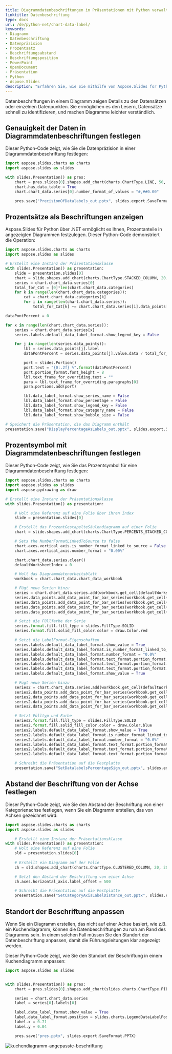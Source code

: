 ```yaml
---
title: Diagrammdatenbeschriftungen in Präsentationen mit Python verwalten
linktitle: Datenbeschriftung
type: docs
url: /de/python-net/chart-data-label/
keywords:
- Diagramm
- Datenbeschriftung
- Datenpräzision
- Prozentsatz
- Beschriftungsabstand
- Beschriftungsposition
- PowerPoint
- OpenDocument
- Präsentation
- Python
- Aspose.Slides
description: "Erfahren Sie, wie Sie mithilfe von Aspose.Slides for Python via .NET Datenbeschriftungen in Diagrammen in PowerPoint- und OpenDocument-Präsentationen hinzufügen und formatieren, um ansprechendere Folien zu erstellen."
---
```


Datenbeschriftungen in einem Diagramm zeigen Details zu den Datensätzen oder einzelnen Datenpunkten. Sie ermöglichen es den Lesern, Datensätze schnell zu identifizieren, und machen Diagramme leichter verständlich.

## **Genauigkeit der Daten in Diagrammdatenbeschriftungen festlegen**

Dieser Python-Code zeigt, wie Sie die Datenpräzision in einer Diagrammdatenbeschriftung festlegen:

```py
import aspose.slides.charts as charts
import aspose.slides as slides

with slides.Presentation() as pres:
	chart = pres.slides[0].shapes.add_chart(charts.ChartType.LINE, 50, 50, 450, 300)
	chart.has_data_table = True
	chart.chart_data.series[0].number_format_of_values = "#,##0.00"

	pres.save("PrecisionOfDatalabels_out.pptx", slides.export.SaveFormat.PPTX)
```

## **Prozentsätze als Beschriftungen anzeigen**
Aspose.Slides für Python über .NET ermöglicht es Ihnen, Prozentanteile in angezeigten Diagrammen festzulegen. Dieser Python-Code demonstriert die Operation:

```py
import aspose.slides.charts as charts
import aspose.slides as slides

# Erstellt eine Instanz der Präsentationsklasse
with slides.Presentation() as presentation:
    slide = presentation.slides[0]
    chart = slide.shapes.add_chart(charts.ChartType.STACKED_COLUMN, 20, 20, 400, 400)
    series = chart.chart_data.series[0]
    total_for_Cat = [0]*len(chart.chart_data.categories)
    for k in range(len(chart.chart_data.categories)):
        cat = chart.chart_data.categories[k]
        for i in range(len(chart.chart_data.series)):
            total_for_Cat[k] += chart.chart_data.series[i].data_points[k].value.data

dataPontPercent = 0

for x in range(len(chart.chart_data.series)):
    series = chart.chart_data.series[x]
    series.labels.default_data_label_format.show_legend_key = False

    for j in range(len(series.data_points)):
        lbl = series.data_points[j].label
        dataPontPercent = series.data_points[j].value.data / total_for_Cat[j] * 100

        port = slides.Portion()
        port.text = "{0:.2f} %".format(dataPontPercent)
        port.portion_format.font_height = 8
        lbl.text_frame_for_overriding.text = ""
        para = lbl.text_frame_for_overriding.paragraphs[0]
        para.portions.add(port)

        lbl.data_label_format.show_series_name = False
        lbl.data_label_format.show_percentage = False
        lbl.data_label_format.show_legend_key = False
        lbl.data_label_format.show_category_name = False
        lbl.data_label_format.show_bubble_size = False

# Speichert die Präsentation, die das Diagramm enthält
presentation.save("DisplayPercentageAsLabels_out.pptx", slides.export.SaveFormat.PPTX)
```

## **Prozentsymbol mit Diagrammdatenbeschriftungen festlegen**
Dieser Python-Code zeigt, wie Sie das Prozentsymbol für eine Diagrammdatenbeschriftung festlegen:

```py
import aspose.slides.charts as charts
import aspose.slides as slides
import aspose.pydrawing as draw

# Erstellt eine Instanz der Präsentationsklasse
with slides.Presentation() as presentation:

    # Holt eine Referenz auf eine Folie über ihren Index
    slide = presentation.slides[0]

    # Erstellt das ProzentGestapelteSäulendiagramm auf einer Folie
    chart = slide.shapes.add_chart(charts.ChartType.PERCENTS_STACKED_COLUMN, 20, 20, 500, 400)

    # Sets the NumberFormatLinkedToSource to false
    chart.axes.vertical_axis.is_number_format_linked_to_source = False
    chart.axes.vertical_axis.number_format = "0.00%"

    chart.chart_data.series.clear()
    defaultWorksheetIndex = 0

    # Holt das Diagrammdatenarbeitsblatt
    workbook = chart.chart_data.chart_data_workbook

    # Fügt neue Serien hinzu
    series = chart.chart_data.series.add(workbook.get_cell(defaultWorksheetIndex, 0, 1, "Reds"), chart.type)
    series.data_points.add_data_point_for_bar_series(workbook.get_cell(defaultWorksheetIndex, 1, 1, 0.30))
    series.data_points.add_data_point_for_bar_series(workbook.get_cell(defaultWorksheetIndex, 2, 1, 0.50))
    series.data_points.add_data_point_for_bar_series(workbook.get_cell(defaultWorksheetIndex, 3, 1, 0.80))
    series.data_points.add_data_point_for_bar_series(workbook.get_cell(defaultWorksheetIndex, 4, 1, 0.65))

    # Setzt die Füllfarbe der Serie
    series.format.fill.fill_type = slides.FillType.SOLID
    series.format.fill.solid_fill_color.color = draw.Color.red

    # Setzt die LabelFormat-Eigenschaften
    series.labels.default_data_label_format.show_value = True
    series.labels.default_data_label_format.is_number_format_linked_to_source = False
    series.labels.default_data_label_format.number_format = "0.0%"
    series.labels.default_data_label_format.text_format.portion_format.font_height = 10
    series.labels.default_data_label_format.text_format.portion_format.fill_format.fill_type = slides.FillType.SOLID
    series.labels.default_data_label_format.text_format.portion_format.fill_format.solid_fill_color.color = draw.Color.white
    series.labels.default_data_label_format.show_value = True

    # Fügt neue Serien hinzu
    series2 = chart.chart_data.series.add(workbook.get_cell(defaultWorksheetIndex, 0, 2, "Blues"), chart.type)
    series2.data_points.add_data_point_for_bar_series(workbook.get_cell(defaultWorksheetIndex, 1, 2, 0.70))
    series2.data_points.add_data_point_for_bar_series(workbook.get_cell(defaultWorksheetIndex, 2, 2, 0.50))
    series2.data_points.add_data_point_for_bar_series(workbook.get_cell(defaultWorksheetIndex, 3, 2, 0.20))
    series2.data_points.add_data_point_for_bar_series(workbook.get_cell(defaultWorksheetIndex, 4, 2, 0.35))

    # Setzt Fülltyp und Farbe
    series2.format.fill.fill_type = slides.FillType.SOLID
    series2.format.fill.solid_fill_color.color = draw.Color.blue
    series2.labels.default_data_label_format.show_value = True
    series2.labels.default_data_label_format.is_number_format_linked_to_source = False
    series2.labels.default_data_label_format.number_format = "0.0%"
    series2.labels.default_data_label_format.text_format.portion_format.font_height = 10
    series2.labels.default_data_label_format.text_format.portion_format.fill_format.fill_type = slides.FillType.SOLID
    series2.labels.default_data_label_format.text_format.portion_format.fill_format.solid_fill_color.color = draw.Color.white

    # Schreibt die Präsentation auf die Festplatte
    presentation.save("SetDatalabelsPercentageSign_out.pptx", slides.export.SaveFormat.PPTX)
```

## **Abstand der Beschriftung von der Achse festlegen**
Dieser Python-Code zeigt, wie Sie den Abstand der Beschriftung von einer Kategorienachse festlegen, wenn Sie ein Diagramm erstellen, das von Achsen gezeichnet wird:

```py
import aspose.slides.charts as charts
import aspose.slides as slides

	# Erstellt eine Instanz der Präsentationsklasse
with slides.Presentation() as presentation:
    # Holt eine Referenz auf eine Folie
    sld = presentation.slides[0]
    
    # Erstellt ein Diagramm auf der Folie
    ch = sld.shapes.add_chart(charts.ChartType.CLUSTERED_COLUMN, 20, 20, 500, 300)

    # Setzt den Abstand der Beschriftung von einer Achse
    ch.axes.horizontal_axis.label_offset = 500

    # Schreibt die Präsentation auf die Festplatte
    presentation.save("SetCategoryAxisLabelDistance_out.pptx", slides.export.SaveFormat.PPTX)
```

## **Standort der Beschriftung anpassen**

Wenn Sie ein Diagramm erstellen, das nicht auf einer Achse basiert, wie z.B. ein Kuchendiagramm, können die Datenbeschriftungen zu nah am Rand des Diagramms sein. In einem solchen Fall müssen Sie den Standort der Datenbeschriftung anpassen, damit die Führungsleitungen klar angezeigt werden.

Dieser Python-Code zeigt, wie Sie den Standort der Beschriftung in einem Kuchendiagramm anpassen:

```python
import aspose.slides as slides


with slides.Presentation() as pres:
    chart = pres.slides[0].shapes.add_chart(slides.charts.ChartType.PIE, 50, 50, 200, 200)

    series = chart.chart_data.series
    label = series[0].labels[0]

    label.data_label_format.show_value = True
    label.data_label_format.position = slides.charts.LegendDataLabelPosition.OUTSIDE_END
    label.x = 0.71
    label.y = 0.04

    pres.save("pres.pptx", slides.export.SaveFormat.PPTX)
```

![kuchendiagramm-angepasste-beschriftung](pie-chart-adjusted-label.png)